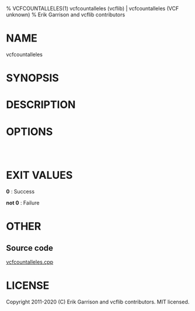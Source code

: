 % VCFCOUNTALLELES(1) vcfcountalleles (vcflib) | vcfcountalleles (VCF unknown)
% Erik Garrison and vcflib contributors

# NAME

vcfcountalleles

# SYNOPSIS



# DESCRIPTION



# OPTIONS

```



```



# EXIT VALUES

**0**
: Success

**not 0**
: Failure

# OTHER

## Source code

[vcfcountalleles.cpp](https://github.com/vcflib/vcflib/blob/master/src/vcfcountalleles.cpp)

# LICENSE

Copyright 2011-2020 (C) Erik Garrison and vcflib contributors. MIT licensed.

<!--
  Created with ./scripts/bin2md.rb scripts/bin2md-template.erb
-->
